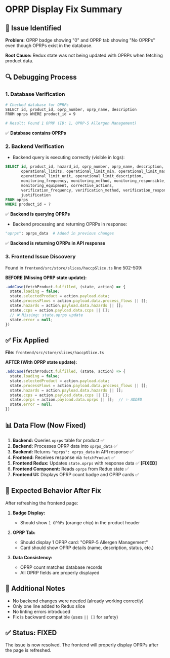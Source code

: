 # OPRP Display Fix Summary

## 🐛 Issue Identified

**Problem:** OPRP badge showing "0" and OPRP tab showing "No OPRPs" even though OPRPs exist in the database.

**Root Cause:** Redux state was not being updated with OPRPs when fetching product data.

## 🔍 Debugging Process

### 1. Database Verification
```bash
# Checked database for OPRPs
SELECT id, product_id, oprp_number, oprp_name, description 
FROM oprps WHERE product_id = 9

# Result: Found 1 OPRP (ID: 1, OPRP-5 Allergen Management)
```
✅ **Database contains OPRPs**

### 2. Backend Verification
- Backend query is executing correctly (visible in logs):
```sql
SELECT id, product_id, hazard_id, oprp_number, oprp_name, description, status,
       operational_limits, operational_limit_min, operational_limit_max,
       operational_limit_unit, operational_limit_description,
       monitoring_frequency, monitoring_method, monitoring_responsible,
       monitoring_equipment, corrective_actions,
       verification_frequency, verification_method, verification_responsible,     
       justification
FROM oprps    
WHERE product_id = ?
```
✅ **Backend is querying OPRPs**

- Backend processing and returning OPRPs in response:
```python
"oprps": oprps_data  # Added in previous changes
```
✅ **Backend is returning OPRPs in API response**

### 3. Frontend Issue Discovery
Found in `frontend/src/store/slices/haccpSlice.ts` line 502-509:

**BEFORE (Missing OPRP state update):**
```typescript
.addCase(fetchProduct.fulfilled, (state, action) => {
  state.loading = false;
  state.selectedProduct = action.payload.data;
  state.processFlows = action.payload.data.process_flows || [];
  state.hazards = action.payload.data.hazards || [];
  state.ccps = action.payload.data.ccps || [];
  // ❌ Missing: state.oprps update
  state.error = null;
})
```

## ✅ Fix Applied

**File:** `frontend/src/store/slices/haccpSlice.ts`

**AFTER (With OPRP state update):**
```typescript
.addCase(fetchProduct.fulfilled, (state, action) => {
  state.loading = false;
  state.selectedProduct = action.payload.data;
  state.processFlows = action.payload.data.process_flows || [];
  state.hazards = action.payload.data.hazards || [];
  state.ccps = action.payload.data.ccps || [];
  state.oprps = action.payload.data.oprps || [];  // ✨ ADDED
  state.error = null;
})
```

## 📊 Data Flow (Now Fixed)

1. **Backend:** Queries `oprps` table for product ✅
2. **Backend:** Processes OPRP data into `oprps_data` ✅
3. **Backend:** Returns `"oprps": oprps_data` in API response ✅
4. **Frontend:** Receives response via `fetchProduct` ✅
5. **Frontend Redux:** Updates `state.oprps` with response data ✅ **[FIXED]**
6. **Frontend Component:** Reads `oprps` from Redux state ✅
7. **Frontend UI:** Displays OPRP count badge and OPRP cards ✅

## 🎯 Expected Behavior After Fix

After refreshing the frontend page:

1. **Badge Display:**
   - Should show `1 OPRPs` (orange chip) in the product header
   
2. **OPRP Tab:**
   - Should display 1 OPRP card: "OPRP-5 Allergen Management"
   - Card should show OPRP details (name, description, status, etc.)

3. **Data Consistency:**
   - OPRP count matches database records
   - All OPRP fields are properly displayed

## 🔧 Additional Notes

- No backend changes were needed (already working correctly)
- Only one line added to Redux slice
- No linting errors introduced
- Fix is backward compatible (uses `|| []` for safety)

## ✅ Status: FIXED

The issue is now resolved. The frontend will properly display OPRPs after the page is refreshed.

